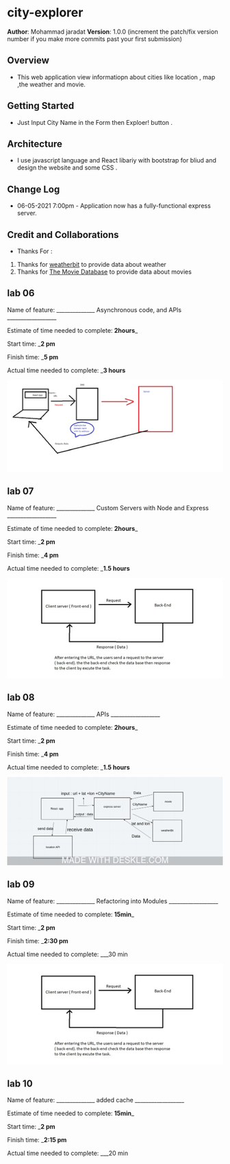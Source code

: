 # city-explorer

**Author**: Mohammad jaradat
**Version**: 1.0.0 (increment the patch/fix version number if you make more commits past your first submission)

## Overview
<!-- Provide a high level overview of what this application is and why you are building it, beyond the fact that it's an assignment for this class. (i.e. What's your problem domain?) -->

- This web application view informatiopn about cities like location , map ,the weather and movie.

## Getting Started
<!-- What are the steps that a user must take in order to build this app on their own machine and get it running? -->
- Just Input City Name  in the Form then Exploer! button .

## Architecture
<!-- Provide a detailed description of the application design. What technologies (languages, libraries, etc) you're using, and any other relevant design information. -->
- I use javascript language and  React libariy with  bootstrap for bliud and design the website and some CSS .

## Change Log

<!-- Use this area to document the iterative changes made to your application as each feature is successfully implemented. Use time stamps. Here's an example:

01-01-2001 4:59pm - Application now has a fully-functional express server, with a GET route for the location resource. -->

- 06-05-2021 7:00pm - Application now has a fully-functional express server.

## Credit and Collaborations
<!-- Give credit (and a link) to other people or resources that helped you build this application. -->
- Thanks For :

1. Thanks for [weatherbit](https://www.weatherbit.io/) to provide data about weather
2. Thanks for [The Movie Database](https://www.themoviedb.org/) to provide data about movies

## lab 06

Name of feature: ______________ Asynchronous code, and APIs __________________

Estimate of time needed to complete: __2hours___

Start time: ___2 pm__

Finish time: ___5 pm__

Actual time needed to complete: ___3 hours__

![img](./image/ok.jpg)

## lab 07

Name of feature: ______________ Custom Servers with Node and Express __________________

Estimate of time needed to complete: __2hours___

Start time: ___2 pm__

Finish time: ___4 pm__

Actual time needed to complete: ___1.5 hours__

![img](./image/work-fllow2.jpg)

## lab 08

Name of feature: ______________ APIs __________________

Estimate of time needed to complete: __2hours___

Start time: ___2 pm__

Finish time: ___4 pm__

Actual time needed to complete: ___1.5 hours__

![img](./image/screenshot.jpeg)

## lab 09

Name of feature: ______________ Refactoring into Modules __________________

Estimate of time needed to complete: __15min___

Start time: ___2 pm__

Finish time: ___2:30 pm__

Actual time needed to complete: ___30 min

![img](./image/work-fllow2.jpg)

## lab 10

Name of feature: ______________ added cache __________________

Estimate of time needed to complete: __15min___

Start time: ___2 pm__

Finish time: ___2:15 pm__

Actual time needed to complete: ___20 min